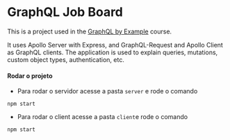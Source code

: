 # GraphQL Job Board

This is a project used in the [GraphQL by Example](https://www.udemy.com/course/graphql-by-example/?referralCode=7ACEB04674F000BAC061) course.

It uses Apollo Server with Express, and GraphQL-Request and Apollo Client as GraphQL clients. The application is used to explain queries, mutations, custom object types, authentication, etc.



#### Rodar o projeto 


- Para rodar o servidor acesse a pasta `server` e rode o comando 
```
npm start
```

- Para rodar o client acesse a pasta `client`e rode o comando
```
npm start
```
